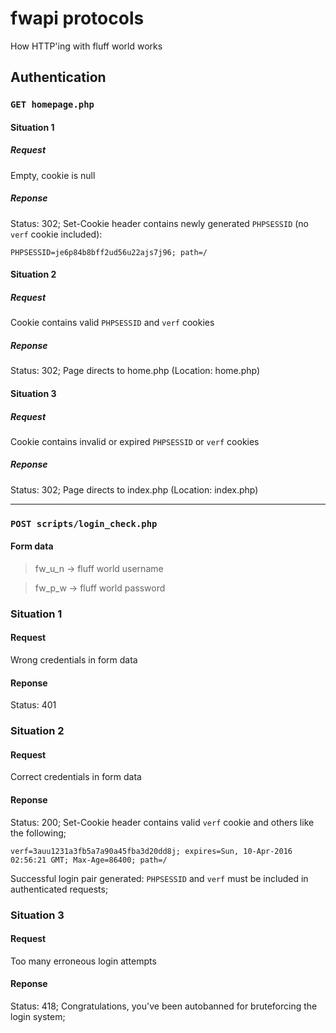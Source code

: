 # fwapi protocols
How HTTP'ing with fluff world works


## Authentication

### `GET homepage.php`
#### Situation 1
##### Request
Empty, cookie is null
##### Reponse
Status: 302;
Set-Cookie header contains newly generated `PHPSESSID` (no `verf` cookie included):
```
PHPSESSID=je6p84b8bff2ud56u22ajs7j96; path=/
```

#### Situation 2
##### Request
Cookie contains valid `PHPSESSID` and `verf` cookies
##### Reponse
Status: 302;
Page directs to home.php (Location: home.php)

#### Situation 3
##### Request
Cookie contains invalid or expired `PHPSESSID` or `verf` cookies

##### Reponse
Status: 302;
Page directs to index.php (Location: index.php)

---

### `POST scripts/login_check.php`
#### Form data
> fw_u_n &rarr; fluff world username

> fw_p_w &rarr; fluff world password

### Situation 1
#### Request
Wrong credentials in form data
#### Reponse
Status: 401

### Situation 2
#### Request
Correct credentials in form data
#### Reponse
Status: 200;
Set-Cookie header contains valid `verf` cookie and others like the following;
```
verf=3auu1231a3fb5a7a90a45fba3d20dd8j; expires=Sun, 10-Apr-2016 02:56:21 GMT; Max-Age=86400; path=/
```
Successful login pair generated: `PHPSESSID` and `verf` must be included in authenticated requests;

### Situation 3
#### Request
Too many erroneous login attempts
#### Reponse
Status: 418;
Congratulations, you've been autobanned for bruteforcing the login system;
